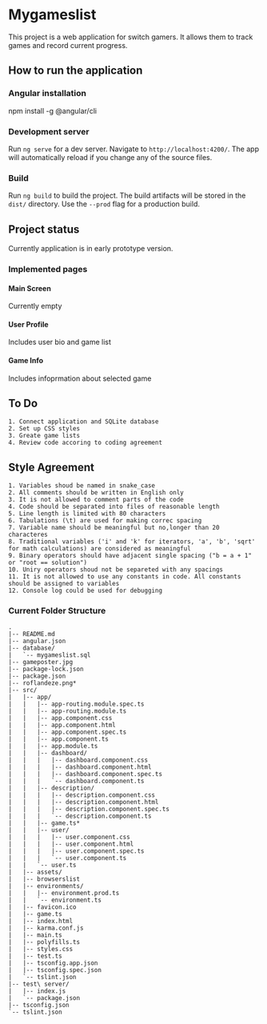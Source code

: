 # Mygameslist

This project is a web application for switch gamers. It allows them to track games and record current progress.

## How to run the application

### Angular installation

npm install -g @angular/cli

### Development server

Run `ng serve` for a dev server. Navigate to `http://localhost:4200/`. The app will automatically reload if you change any of the source files.

### Build

Run `ng build` to build the project. The build artifacts will be stored in the `dist/` directory. Use the `--prod` flag for a production build.

## Project status

Currently application is in early prototype version.

### Implemented pages

#### Main Screen

Currently empty

#### User Profile

Includes user bio and game list

#### Game Info

Includes infoprmation about selected game

## To Do

    1. Connect application and SQLite database
    2. Set up CSS styles
    3. Greate game lists
    4. Review code accoring to coding agreement
    
## Style Agreement

    1. Variables shoud be named in snake_case
    2. All comments should be written in English only
    3. It is not allowed to comment parts of the code
    4. Code should be separated into files of reasonable length
    5. Line length is limited with 80 characters
    6. Tabulations (\t) are used for making correc spacing
    7. Variable name should be meaningful but no,longer than 20 characteres
    8. Traditional variables ('i' and 'k' for iterators, 'a', 'b', 'sqrt' for math calculations) are considered as meaningful
    9. Binary operators should have adjacent single spacing ("b = a + 1" or "root == solution")
    10. Uniry operators shoud not be separeted with any spacings
    11. It is not allowed to use any constants in code. All constants should be assigned to variables
    12. Console log could be used for debugging
    
    
### Current Folder Structure

```
.
|-- README.md
|-- angular.json
|-- database/
|   `-- mygameslist.sql
|-- gameposter.jpg
|-- package-lock.json
|-- package.json
|-- roflandeze.png*
|-- src/
|   |-- app/
|   |   |-- app-routing.module.spec.ts
|   |   |-- app-routing.module.ts
|   |   |-- app.component.css
|   |   |-- app.component.html
|   |   |-- app.component.spec.ts
|   |   |-- app.component.ts
|   |   |-- app.module.ts
|   |   |-- dashboard/
|   |   |   |-- dashboard.component.css
|   |   |   |-- dashboard.component.html
|   |   |   |-- dashboard.component.spec.ts
|   |   |   `-- dashboard.component.ts
|   |   |-- description/
|   |   |   |-- description.component.css
|   |   |   |-- description.component.html
|   |   |   |-- description.component.spec.ts
|   |   |   `-- description.component.ts
|   |   |-- game.ts*
|   |   |-- user/
|   |   |   |-- user.component.css
|   |   |   |-- user.component.html
|   |   |   |-- user.component.spec.ts
|   |   |   `-- user.component.ts
|   |   `-- user.ts
|   |-- assets/
|   |-- browserslist
|   |-- environments/
|   |   |-- environment.prod.ts
|   |   `-- environment.ts
|   |-- favicon.ico
|   |-- game.ts
|   |-- index.html
|   |-- karma.conf.js
|   |-- main.ts
|   |-- polyfills.ts
|   |-- styles.css
|   |-- test.ts
|   |-- tsconfig.app.json
|   |-- tsconfig.spec.json
|   `-- tslint.json
|-- test\ server/
|   |-- index.js
|   `-- package.json
|-- tsconfig.json
`-- tslint.json

```
